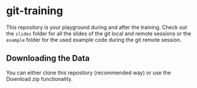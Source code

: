 # git-training

This repository is your playground during and after the training.
Check out the `slides` folder for all the slides of the git local
and remote sessions or the `example` folder for the used example
code during the git remote session.

## Downloading the Data

You can either clone this repository (recommended way) or use the Download zip functionality.
